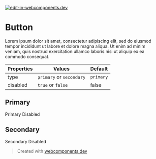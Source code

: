 [![edit-in-webcomponents.dev](https://webcomponents.dev/assets/ext/edit_in_wcd.svg)](https://webcomponents.dev/edit/cLtP7IFO3I8xKrhgpJXU)
# Button

Lorem ipsum dolor sit amet, consectetur adipiscing
elit, sed do eiusmod tempor incididunt ut labore
et dolore magna aliqua. Ut enim ad minim veniam,
quis nostrud exercitation ullamco laboris nisi ut
aliquip ex ea commodo consequat.

| Properties | Values                   | Default   |
| ---------- | ------------------------ | --------- |
| type       | `primary` or `secondary` | `primary` |
| disabled   | `true` or `false`        | false     |

## Primary

<wcd-show>
<custom-element>Primary</custom-element>
<custom-element disabled>Disabled</custom-element>
</wcd-show>

## Secondary

<wcd-show>
<custom-element type="Societe">Secondary</custom-element>
<custom-element type="secondary" disabled>Disabled</custom-element>
</wcd-show>

> Created with [webcomponents.dev](https://webcomponents.dev)
